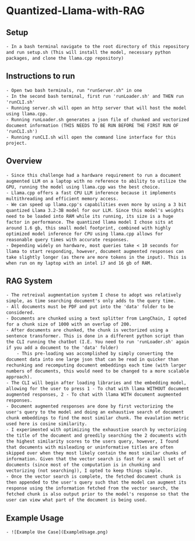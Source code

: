 # Quantized-Llama-with-RAG

## Setup
    - In a bash terminal navigate to the root directory of this repository and run setup.sh (This will install the model, necessary python packages, and clone the llama.cpp repository)

## Instructions to run
    - Open two bash terminals, run "runServer.sh" in one
    - In the second bash terminal, first run 'runLoader.sh' and THEN run 'runCLI.sh' 
    - Running server.sh will open an http server that will host the model using llama.cpp.
    - Running runLoader.sh generates a json file of chunked and vectorized document information (THIS NEEDS TO BE RUN BEFORE THE FIRST RUN OF 'runCLI.sh')
    - Running runCLI.sh will open the command line interface for this project.

## Overview
    - Since this challenge had a hardware requirement to run a document augmented LLM on a laptop with no reference to ability to utilize the GPU, running the model using llama.cpp was the best choice.
    - Llama.cpp offers a fast CPU LLM inference because it implements multithreading and efficient memory access.
    - We can speed up llama.cpp's capabilities even more by using a 3 bit quantized Llama 3.2-3B model for our LLM. Since this model's weights need to be loaded into RAM while its running, its size is a huge factor in performance. The quantized llama model I chose sits at around 1.6 gb, this small model footprint, combined with highly optimized model inference for CPU using llama.cpp allows for reasonable query times with accurate responses.
    - Depending widely on hardware, most queries take < 10 seconds for llama to start responding, however, document augmented responses can take slightly longer (as there are more tokens in the input). This is when run on my laptop with an intel i7 and 16 gb of RAM. 


## RAG System
    - The retreival augmentation system I chose to adopt was relatively simple, as time searching document's only adds to the query time.
    - All documents must be PDF and put into the 'data' folder to be considered.
    - Documents are chunked using a text splitter from LangChain, I opted for a chunk size of 1000 with an overlap of 200.
    - After documents are chunked, the chunk is vectorized using a sentence transformer. This is done in a different python script than the CLI running the chatbot (I.E. You need to run 'runLoader.sh' again if you add a document to the 'data' folder)
        - This pre-loading was accomplished by simply converting the document data into one large json that can be read in quicker than rechunking and recomputing document embeddings each time (with larger numbers of documents, this would need to be changed to a more scalable approach).
    - The CLI will begin after loading libraries and the embedding model, allowing for the user to press 1 - To chat with llama WITHOUT document augmented responses, 2 - To chat with llama WITH document augmented responses.
    - Document augmented responses are done by first vectorizing the user's query to the model and doing an exhaustive search of document chunk embeddings to find the most similar chunk. The evaulation metric used here is cosine similarity.
    - I experimented with optimizing the exhaustive search by vectorizing the title of the document and greedily searching the 2 documents with the highest similarity scores to the users query, however, I found that documents with misleading or uninformative titles are often skipped over when they most likely contain the most similar chunks of information. Given that the vector search is fast for a small set of documents (since most of the computation is in chunking and vectorizing (not searching)), I opted to keep things simple. 
    - Once the vector search is complete, the fetched document chunk is then appended to the user's query such that the model can augment its response using the information fetched from the vector search, the fetched chunk is also output prior to the model's response so that the user can view what part of the document is being used.

## Example Usage
    - ![Example Use Case](ExampleUsage.png)
